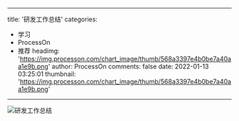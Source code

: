 
---
title: '研发工作总结'
categories: 
 - 学习
 - ProcessOn
 - 推荐
headimg: 'https://img.processon.com/chart_image/thumb/568a3397e4b0be7a40aa1e9b.png'
author: ProcessOn
comments: false
date: 2022-01-13 03:25:01
thumbnail: 'https://img.processon.com/chart_image/thumb/568a3397e4b0be7a40aa1e9b.png'
---

<div>   
<img class="thumb" alt="研发工作总结" src="https://img.processon.com/chart_image/thumb/568a3397e4b0be7a40aa1e9b.png" referrerpolicy="no-referrer">
<p></p>  
</div>
            